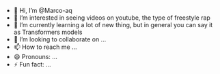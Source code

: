 - 👋 Hi, I’m @Marco-aq
- 👀 I’m interested in seeing videos on youtube, the type of freestyle rap
- 🌱 I’m currently learning a lot of new thing, but in general you can say it as Transformers models
- 💞️ I’m looking to collaborate on ...
- 📫 How to reach me ...
- 😄 Pronouns: ...
- ⚡ Fun fact: ...

<!---
Marco-aq/Marco-aq is a ✨ special ✨ repository because its `README.md` (this file) appears on your GitHub profile.
You can click the Preview link to take a look at your changes.
--->
